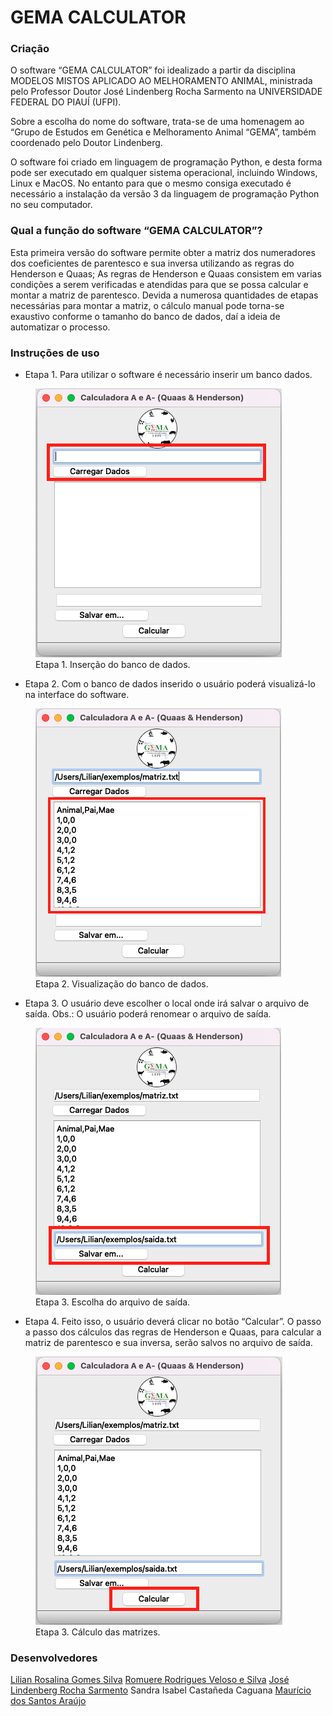 # GEMA CALCULATOR

### Criação

O software “GEMA CALCULATOR” foi idealizado a partir da disciplina MODELOS MISTOS APLICADO AO MELHORAMENTO ANIMAL, ministrada pelo Professor Doutor José Lindenberg Rocha Sarmento na UNIVERSIDADE FEDERAL DO PIAUÍ (UFPI).

Sobre a escolha do nome do software, trata-se de uma homenagem ao “Grupo de Estudos em Genética e Melhoramento Animal “GEMA”, também coordenado pelo Doutor Lindenberg.  

O software foi criado em linguagem de programação Python, e desta forma pode ser executado em qualquer sistema operacional, incluindo Windows, Linux e MacOS. No entanto para que o mesmo consiga executado é necessário a instalação da versão 3 da  linguagem de programação Python no seu computador.

### Qual a função do  software “GEMA CALCULATOR”?

Esta primeira versão do software permite obter a matriz dos numeradores dos coeficientes de parentesco e sua inversa utilizando as regras do Henderson e Quaas;
As regras de Henderson e Quaas consistem em varias condições a serem verificadas e atendidas para que se possa calcular e montar a matriz de parentesco. Devida a numerosa quantidades de etapas necessárias para montar a matriz, o cálculo manual pode torna-se exaustivo conforme o tamanho do banco de dados, daí a ideia de automatizar o processo. 

### Instruções de uso

- Etapa 1. Para utilizar o software é necessário inserir um banco dados.

<p align="center">
<figure>
<img src="gemaCalculator/1.png"/>
<figure-caption>Etapa 1. Inserção do banco de dados.</figure-caption>
</figure>
</p>

- Etapa 2. Com o banco de dados inserido o usuário poderá visualizá-lo na interface do software.

<figure>
<img src="gemaCalculator/2.png"/>
<figure-caption>Etapa 2. Visualização do banco de dados.</figure-caption>
</figure>

- Etapa 3. O usuário deve escolher o local onde irá salvar o arquivo de saída. Obs.: O usuário poderá renomear o arquivo de saída.

<figure>
<img src="gemaCalculator/3.png"/>
<figure-caption>Etapa 3. Escolha do arquivo de saída.</figure-caption>
</figure>

- Etapa 4. Feito isso, o usuário deverá clicar no botão “Calcular”. O passo a passo dos cálculos das regras de Henderson e Quaas, para calcular a matriz de parentesco e sua inversa, serão salvos no arquivo de saída.

<figure>
<img src="gemaCalculator/4.png"/>
<figure-caption>Etapa 3. Cálculo das matrizes.</figure-caption>
</figure>


### Desenvolvedores
[Lilian Rosalina Gomes Silva](lattes.cnpq.br/5441457629307443)
[Romuere Rodrigues Veloso e Silva](lattes.cnpq.br/3734588405818556)
[José Lindenberg Rocha Sarmento](lattes.cnpq.br/1991742176699922)
Sandra Isabel Castañeda Caguana 
[Maurício dos Santos Araújo](lattes.cnpq.br/4799904442791081)




